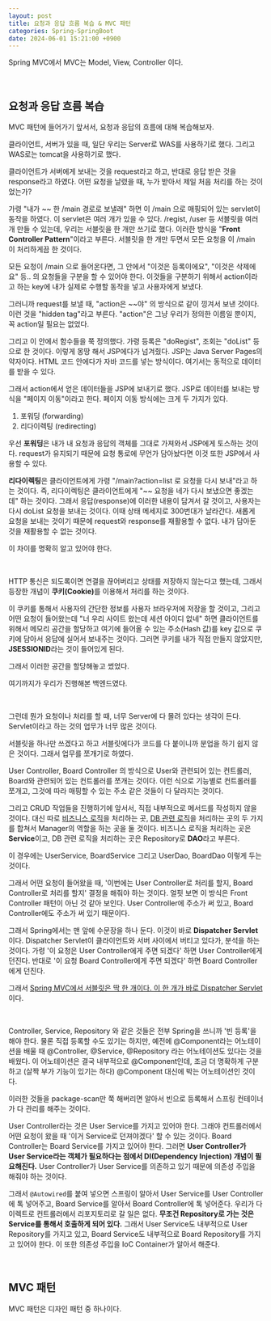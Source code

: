 ```yaml
---
layout: post
title: 요청과 응답 흐름 복습 & MVC 패턴
categories: Spring-SpringBoot
date: 2024-06-01 15:21:00 +0900
---
```

Spring MVC에서 MVC는 Model, View, Controller 이다.

<br>

## 요청과 응답 흐름 복습

MVC 패턴에 들어가기 앞서서, 요청과 응답의 흐름에 대해 복습해보자.

클라이언트, 서버가 있을 때, 일단 우리는 Server로 WAS를 사용하기로 했다. 그리고 WAS로는 tomcat을 사용하기로 했다.

클라이언트가 서버에게 보내는 것을 request라고 하고, 반대로 응답 받은 것을 response라고 하였다. 어떤 요청을 날렸을 때, 누가 받아서 제일 처음 처리를 하는 것이었는가?

가령 "내가 ~~ 한 /main 경로로 보낼래" 하면 이 /main 으로 매핑되어 있는 servlet이 동작을 하였다. 이 servlet은 여러 개가 있을 수 있다. /regist, /user 등 서블릿을 여러 개 만들 수 있는데, 우리는 서블릿을 한 개만 쓰기로 했다. 이러한 방식을 "<b>Front Controller Pattern</b>"이라고 부른다. 서블릿을 한 개만 두면서 모든 요청을 이 /main 이 처리하게끔 한 것이다.

모든 요청이 /main 으로 들어온다면, 그 안에서 "이것은 등록이에요", "이것은 삭제에요" 등.. 의 요청들을 구분을 할 수 있어야 한다. 이것들을 구분하기 위해서 action이라고 하는 key에 내가 실제로 수행할 동작을 넣고 사용자에게 보냈다.

그러니까 request를 보낼 때, "action은 ~~야" 의 방식으로 같이 낑겨서 보낸 것이다. 이런 것을 "hidden tag"라고 부른다. "action"은 그냥 우리가 정의한 이름일 뿐이지, 꼭 action일 필요는 없었다.

그리고 이 안에서 함수들을 쭉 정의했다. 가령 등록은 "doRegist", 조회는 "doList" 등으로 한 것이다. 이렇게 몽땅 해서 JSP에다가 넘겨줬다. JSP는 Java Server Pages의 약자이다. HTML 코드 안에다가 자바 코드를 넣는 방식이다. 여기서는 동적으로 데이터를 받을 수 있다.

그래서 action에서 얻은 데이터들을 JSP에 보내기로 했다. JSP로 데이터를 보내는 방식을 "페이지 이동"이라고 한다. 페이지 이동 방식에는 크게 두 가지가 있다. 

1. 포워딩 (forwarding)
2. 리다이렉팅 (redirecting)

우선 <b>포워딩</b>은 내가 내 요청과 응답의 객체를 그대로 가져와서 JSP에게 토스하는 것이다. request가 유지되기 때문에 요청 통로에 무언가 담아놨다면 이것 또한 JSP에서 사용할 수 있다.

<b>리다이렉팅</b>은 클라이언트에게 가령 "/main?action=list 로 요청을 다시 보내"라고 하는 것이다. 즉, 리다이렉팅은 클라이언트에게 "~~ 요청을 네가 다시 보냈으면 좋겠는데" 하는 것이다. 그래서 응답(response)에 이러한 내용이 담겨서 갈 것이고, 사용자는 다시 doList 요청을 보내는 것이다. 이때 상태 메세지로 300번대가 날라간다. 새롭게 요청을 보내는 것이기 때문에 request와 response를 재활용할 수 없다. 내가 담아둔 것을 재활용할 수 없는 것이다.

이 차이를 명확히 알고 있어야 한다.

<br>

HTTP 통신은 되도록이면 연결을 끊어버리고 상태를 저장하지 않는다고 했는데, 그래서 등장한 개념이 <b>쿠키(Cookie)</b>를 이용해서 처리를 하는 것이다.

이 쿠키를 통해서 사용자의 간단한 정보를 사용자 브라우저에 저장을 할 것이고, 그리고 어떤 요청이 들어왔는데 "너 우리 사이트 왔는데 세션 아이디 없네" 하면 클라이언트를 위해서 메모리 공간을 할당하고 여기에 들어올 수 있는 주소(Hash 값)를 key 값으로 쿠키에 담아서 응답에 실어서 보내주는 것이다. 그러면 쿠키를 내가 직접 만들지 않았지만, <b>JSESSIONID</b>라는 것이 들어있게 된다.

그래서 이러한 공간을 할당해놓고 썼었다.

여기까지가 우리가 진행해본 백엔드였다.

<br>

그런데 뭔가 요청이나 처리를 할 때, 너무 Server에 다 몰려 있다는 생각이 든다. Servlet이라고 하는 것의 업무가 너무 많은 것이다.

서블릿을 하나만 쓰겠다고 하고 서블릿에다가 코드를 다 붙이니까 분업을 하기 쉽지 않은 것이다. 그래서 업무를 쪼개기로 하였다.

User Controller, Board Controller 의 방식으로 User와 관련되어 있는 컨트롤러, Board와 관련되어 있는 컨트롤러를 쪼개는 것이다. 이런 식으로 기능별로 컨트롤러를 쪼개고, 그것에 따라 매핑할 수 있는 주소 같은 것들이 다 달라지는 것이다.

그리고 CRUD 작업들을 진행하기에 앞서서, 직접 내부적으로 메서드를 작성하지 않을 것이다. 대신 따로 <u>비즈니스 로직</u>을 처리하는 곳, <u>DB 관련 로직</u>을 처리하는 곳의 두 가지를 합쳐서 Manager의 역할을 하는 곳을 둘 것이다. 비즈니스 로직을 처리하는 곳은 <b>Service</b>이고, DB 관련 로직을 처리하는 곳은 Repository로 <b>DAO</b>라고 부른다.

이 경우에는 UserService, BoardService 그리고 UserDao, BoardDao 이렇게 두는 것이다.

그래서 어떤 요청이 들어왔을 때, '이번에는 User Controller로 처리를 할지, Board Controller로 처리를 할지' 결정을 해줘야 하는 것이다. 얼핏 보면 이 방식은 Front Controller 패턴이 아닌 것 같아 보인다. User Controller에 주소가 써 있고, Board Controller에도 주소가 써 있기 때문이다.

그래서 Spring에서는 맨 앞에 수문장을 하나 둔다. 이것이 바로 <b>Dispatcher Servlet</b> 이다. Dispatcher Servlet이 클라이언트와 서버 사이에서 버티고 있다가, 분석을 하는 것이다. 가령 '이 요청은 User Controller에게 주면 되겠다' 하면 User Controller에게 던진다. 반대로 '이 요청 Board Controller에게 주면 되겠다' 하면 Board Controller에게 던진다.

그래서 <u>Spring MVC에서 서블릿은 딱 한 개이다. 이 한 개가 바로 Dispatcher Servlet</u> 이다.

<br>

Controller, Service, Repository 와 같은 것들은 전부 Spring을 쓰니까 '빈 등록'을 해야 한다. 물론 직접 등록할 수도 있기는 하지만, 예전에 @Component라는 어노테이션을 배울 때 @Controller, @Service, @Repository 라는 어노테이션도 있다는 것을 배웠다. 이 어노테이션은 결국 내부적으로 @Component인데, 조금 더 명확하게 구분하고 (살짝 부가 기능이 있기는 하다) @Component 대신에 박는 어노테이션인 것이다.

이러한 것들을 package-scan만 쭉 해버리면 알아서 빈으로 등록해서 스프링 컨테이너가 다 관리를 해주는 것이다.

User Controller라는 것은 User Service를 가지고 있어야 한다. 그래야 컨트롤러에서 어떤 요청이 왔을 때 '이거 Service로 던져야겠다' 할 수 있는 것이다. Board Controller는 Board Service를 가지고 있어야 한다. 그러면 <b>User Controller가 User Service라는 객체가 필요하다는 점에서 DI(Dependency Injection) 개념이 필요해진다.</b> User Controller가 User Service를 의존하고 있기 때문에 의존성 주입을 해줘야 하는 것이다.

그래서  ```@Autowired```를 붙여 넣으면 스프링이 알아서 User Service를 User Controller에 톡 넣어주고, Board Service를 알아서 Board Controller에 톡 넣어준다. 우리가 다이렉트로 컨트롤러에서 리포지토리로 갈 일은 없다. <b>무조건 Repository로 가는 것은 Service를 통해서 호출하게 되어 있다.</b> 그래서 User Service도 내부적으로 User Repository를 가지고 있고, Board Service도 내부적으로 Board Repository를 가지고 있어야 한다. 이 또한 의존성 주입을 IoC Container가 알아서 해준다.


<br>

## MVC 패턴

MVC 패턴은 디자인 패턴 중 하나이다.